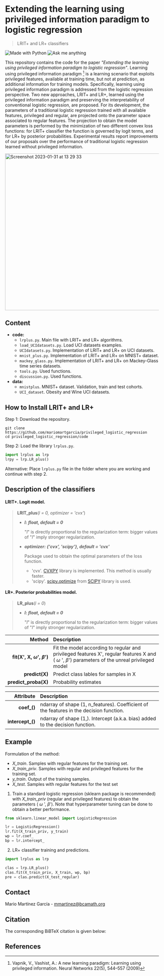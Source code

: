 
# Extending the learning using privileged information paradigm to logistic regression


> LRIT+ and LR+ classifiers

[python-img]: https://img.shields.io/badge/Made%20with-Python-blue
[ama-img]: https://img.shields.io/badge/Ask%20me-anything-yellowgreen

![Made with Python][python-img]
![Ask me anything][ama-img]

This repository contains the code for the paper _"Extending the learning using privileged information paradigm to logistic regression"_. Learning using privileged information paradigm [^1] is a learning scenario that exploits privileged features, available at training time, but not at prediction, as additional information for training models. Specifically, learning using privileged information paradigm is addressed from the logistic regression perspective. Two new approaches, LRIT+ and LR+, learned using the privileged information paradigm and preserving the interpretability of conventional logistic regression, are proposed. For its development, the parameters of a traditional logistic regression trained with all available features, privileged and regular, are projected onto the parameter space associated to regular features. The projection to obtain the model parameters is performed by the minimization of two different convex loss functions: for LRIT+ classifier the function is governed by logit terms, and for LR+  by posterior probabilities. Experimental results report improvements of our proposals over the performance of traditional logistic regression learned without privileged information.


<img width="512" alt="Screenshot 2023-01-31 at 13 29 33" src="https://user-images.githubusercontent.com/63496191/215760145-fa62ca77-d303-4ddd-a563-033d44a7fbfa.png">


## Content

- **code:**
  - `lrplus.py`. Main file with LRIT+ and LR+ algorithms.
  - `load_UCIdatasets.py`. Load UCI datasets examples.
  - `UCIdatasets.py`. Implementation of LRIT+ and LR+ on UCI datasets.
  - `mnist_plus.py`. Implementation of LRIT+ and LR+ on MNIST+ dataset.
  - `mackey_glass.py`. Implementation of LRIT+ and LR+ on Mackey-Glass time series datasets.
  - `tools.py`. Used functions.
  - `discussion.py`. Used functions.
- **data:**
  - `mnistplus`. MNIST+ dataset. Validation, train and test cohorts.
  - `UCI_dataset`. Obesity and Wine UCI datasets.
 


## How to Install LRIT+ and LR+

Step 1: Download the repository.

```git
git clone https://github.com/mariomartgarcia/privileged_logistic_regression 
cd privileged_logistic_regression/code
```

Step 2: Load the library `lrplus.py`.

```python
import lrplus as lrp
lrpy = lrp.LR_plus()
```

Alternative: Place `lrplus.py` file in the folder where you are working and continue with step 2.

## Description of the classifiers

#### LRIT+. Logit model.

>**LRIT_plus**(_l = 0, optimizer = 'cvx'_)
>
>  - **_l: float, default = 0_**
>  
>    "_l_" is directly proportional to the regularization term: bigger values of "_l_" imply stronger regularization.
>    
>  - **_optimizer: {'cvx', 'scipy'}, default = 'cvx'_**
>  
>    Package used to obtain the optimal parameters of the loss function.
>    - 'cvx'. [CVXPY](https://www.cvxpy.org/tutorial/intro/index.html) library is implemented. This method is usually faster.
>    - 'scipy'. [scipy.optimize](https://docs.scipy.org/doc/scipy/reference/generated/scipy.optimize.minimize.html) from [SCIPY](https://docs.scipy.org/doc/scipy/index.html) library is used.




#### LR+. Posterior probabilities model.

>**LR_plus**(_l = 0_)
>
>  - **_l: float, default = 0_**
>  
>    "_l_" is directly proportional to the regularization term: bigger values of "_l_" imply stronger regularization.
> 


| Method | Description | 
| -----: | :--- | 
|   **fit(X', X, $\omega$', $\beta$')**     |    Fit the model according to regular and privileged features X', regular features X and  ( $\omega$ ', $\beta$') parameters of the unreal privileged model  |  
|   **predict(X)**      |    Predict class lables for samples in X   | 
|    **predict_proba(X)**     |   Probability estimates    | 

| Attribute | Description | 
| -----: | :--- | 
|      **coef_()**    | ndarray of shape (1, n_features).  Coefficient of the features in the decision function.    | 
|    **intercept_()**      |  ndarray of shape (1,).   Intercept (a.k.a. bias) added to the decision function.   | 
    
## Example 

Formulation of the method:

- _X_train_. Samples with regular features for the training set. 
- _X_train_priv_. Samples with regular and privileged features for the training set. 
- _y_train_. Output of the training samples.
- _X_test_. Samples with regular features for the test set


1. Train a standard logistic regression (sklearn package is recommended) with _X_train_priv_ (regular and privileged features) to obtain the parameters ( $\omega$ ', $\beta$'). Note that hyperparameter tuning can be done to obtain a better performance.


```python
from sklearn.linear_model import LogisticRegression

lr = LogisticRegression()
lr.fit(X_train_priv, y_train)
wp = lr.coef_
bp = lr.intercept_
```

2. LR+ classifier training and predictions.

```python
import lrplus as lrp

clas = lrp.LR_plus()
clas.fit(X_train_priv, X_train, wp, bp)
pre = clas.predict(X_test_regular)
```

## Contact

Mario Martínez García - mmartinez@bcamath.org


## Citation

The corresponding BiBTeX citation is given below:


## References

[^1]: Vapnik, V., Vashist, A.: A new learning paradigm: Learning using privileged information. Neural Networks 22(5), 544–557 (2009)
  
  
  


